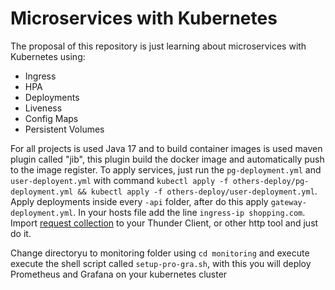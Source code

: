 # Microservices with Kubernetes

The proposal of this repository is just learning about microservices with Kubernetes using:

- Ingress
- HPA
- Deployments
- Liveness
- Config Maps
- Persistent Volumes

For all projects is used Java 17 and to build container images is used maven plugin called "jib", this plugin build the docker image and automatically push to the image register. To apply services, just run the `pg-deployment.yml` and `user-deployent.yml` with command `kubectl apply -f others-deploy/pg-deployment.yml && kubectl apply -f others-deploy/user-deployment.yml`. Apply deployments inside every `-api` folder, after do this apply `gateway-deployment.yml`. In your hosts file add the line `ingress-ip shopping.com`. Import [request collection](./thunder-collection_java-microservices-with-kubernetes.json) to your Thunder Client, or other http tool and just do it. 

Change directoryu to monitoring folder using `cd monitoring` and execute execute the shell script called `setup-pro-gra.sh`, with this you will deploy Prometheus and Grafana on your kubernetes cluster